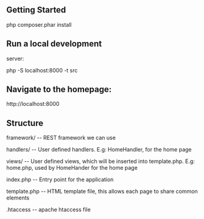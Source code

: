 Getting Started
-------------------------

php composer.phar install

Run a local development
------------------------
server:

php -S localhost:8000 -t src

Navigate to the homepage:
--------------------------
http://localhost:8000

Structure
-------------------------

framework/ -- REST framework we can use

handlers/ -- User defined handlers. E.g: HomeHandler, for the home page

views/ -- User defined views, which will be inserted into template.php. E.g: home.php, used by HomeHander for the home page

index.php -- Entry point for the application

template.php -- HTML template file, this allows each page to share common elements

.htaccess -- apache htaccess file
